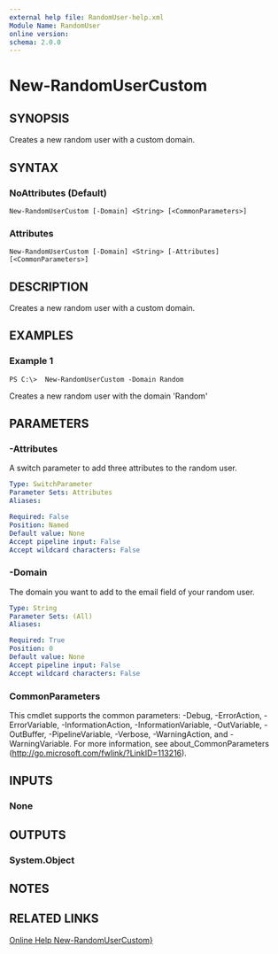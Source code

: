 ```yaml
---
external help file: RandomUser-help.xml
Module Name: RandomUser
online version:
schema: 2.0.0
---
```


# New-RandomUserCustom

## SYNOPSIS
Creates a new random user with a custom domain.

## SYNTAX

### NoAttributes (Default)
```
New-RandomUserCustom [-Domain] <String> [<CommonParameters>]
```

### Attributes
```
New-RandomUserCustom [-Domain] <String> [-Attributes] [<CommonParameters>]
```

## DESCRIPTION
Creates a new random user with a custom domain.

## EXAMPLES

### Example 1
```
PS C:\>  New-RandomUserCustom -Domain Random
```

Creates a new random user with the domain 'Random'

## PARAMETERS

### -Attributes
A switch parameter to add three attributes to the random user.

```yaml
Type: SwitchParameter
Parameter Sets: Attributes
Aliases:

Required: False
Position: Named
Default value: None
Accept pipeline input: False
Accept wildcard characters: False
```

### -Domain
The domain you want to add to the email field of your random user.

```yaml
Type: String
Parameter Sets: (All)
Aliases:

Required: True
Position: 0
Default value: None
Accept pipeline input: False
Accept wildcard characters: False
```

### CommonParameters
This cmdlet supports the common parameters: -Debug, -ErrorAction, -ErrorVariable, -InformationAction, -InformationVariable, -OutVariable, -OutBuffer, -PipelineVariable, -Verbose, -WarningAction, and -WarningVariable. For more information, see about_CommonParameters (http://go.microsoft.com/fwlink/?LinkID=113216).

## INPUTS

### None

## OUTPUTS

### System.Object

## NOTES

## RELATED LINKS

[Online Help New-RandomUserCustom}](https://github.com/scottd3v/PlayGround/blob/master/RandomUser/Docs/New-RandomUserCustom.md)